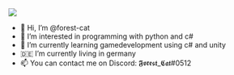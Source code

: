 


<img src="https://github-readme-stats.vercel.app/api?username=Defelo&count_private=true&include_all_commits=true&show_icons=true&theme=gotham">


- 👋 Hi, I’m @forest-cat
- 👀 I’m interested in programming with python and c#
- 🌱 I’m currently learning gamedevelopment using c# and unity
- 🇩🇪 I’m currently living in germany
- 📫 You can contact me on Discord: 𝕱𝖔𝖗𝖊𝖘𝖙_𝕮𝖆𝖙#0512

<!---
forest-cat/forest-cat is a ✨ special ✨ repository because its `README.md` (this file) appears on your GitHub profile.
You can click the Preview link to take a look at your changes.
--->
